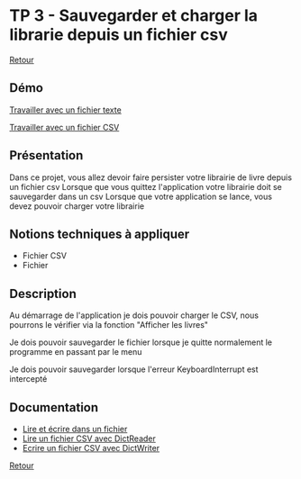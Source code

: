 # TP 3 - Sauvegarder et charger la librarie depuis un fichier csv

[Retour](../README.md)

## Démo 

[Travailler avec un fichier texte](https://gist.github.com/techmindconsulting/709fb73d8477ea47c8ab9c837c2ec615)

[Travailler avec un fichier CSV](https://gist.github.com/techmindconsulting/739f296f21efdc1280fb222136518e22)

## Présentation

Dans ce projet, vous allez devoir faire persister votre librairie de livre depuis un fichier csv
Lorsque que vous quittez l'application votre librairie doit se sauvegarder dans un csv
Lorsque que votre application se lance, vous devez pouvoir charger votre librairie

## Notions techniques à appliquer

- Fichier CSV
- Fichier
## Description

Au démarrage de l'application je dois pouvoir charger le CSV, nous pourrons le vérifier via la fonction "Afficher les livres"

Je dois pouvoir sauvegarder le fichier lorsque je quitte normalement le programme en passant par le menu

Je dois pouvoir sauvegarder lorsque l'erreur KeyboardInterrupt est intercepté


## Documentation
- [Lire et écrire dans un fichier](https://docs.python.org/fr/3/tutorial/inputoutput.html#methods-of-file-objects)
- [Lire un fichier CSV avec DictReader](https://docs.python.org/fr/3/library/csv.html#csv.DictReader)
- [Ecrire un fichier CSV avec DictWriter](https://docs.python.org/fr/3/library/csv.html#csv.DictWriter)

[Retour](../README.md)

